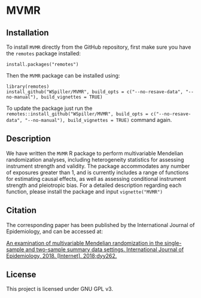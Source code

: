 # MVMR

## Installation

To install `MVMR` directly from the GitHub repository, first make sure you have the `remotes` package installed:

    install.packages("remotes")

Then the `MVMR` package can be installed using:

    library(remotes)
    install_github("WSpiller/MVMR", build_opts = c("--no-resave-data", "--no-manual"), build_vignettes = TRUE)
    
To update the package just run the `remotes::install_github("WSpiller/MVMR", build_opts = c("--no-resave-data", "--no-manual"), build_vignettes = TRUE)` command again.

## Description

We have written the `MVMR` R package to perform multivariable Mendelian randomization analyses, including heterogeneity
statistics for assessing instrument strength and validity. The package accommodates any number of exposures greater than 1,
and is currently includes a range of functions for estimating causal effects, as well as assessing conditional instrument strength and pleiotropic bias. For a detailed description regarding each function, please install the package and input `vignette("MVMR")`



## Citation

The corresponding paper has been published by the International Journal of Epidemiology, and can be accessed at:

[An examination of multivariable Mendelian randomization in the single-sample and two-sample summary data settings. International Journal of Epidemiology, 2018. [Internet]. 2018;dyy262.](https://dx.doi.org/10.1093/ije/dyy262)

## License

This project is licensed under GNU GPL v3.




